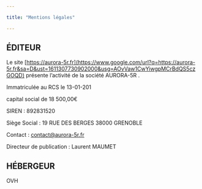 ```yaml
---

title: "Mentions légales"

---
```


ÉDITEUR
-------

Le site [https://aurora-5r.fr](https://www.google.com/url?q=https://aurora-5r.fr&sa=D&ust=1611307730902000&usg=AOvVaw1CwYiwgpMCrBdQS5czGOQD) présente l’activité de la société AURORA-5R .

Immatriculée au RCS le 13-01-201

capital social de 18 500,00€

SIREN : 892831520

Siège Social : 19 RUE DES BERGES 38000 GRENOBLE

Contact : [contact@aurora-5r.fr](mailto:contact@aurora-5r.fr)

Directeur de publication : Laurent MAUMET

HÉBERGEUR
---------

OVH

